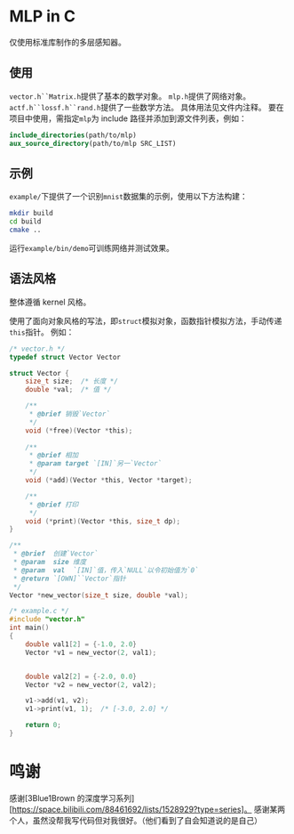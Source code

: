 # MLP in C

仅使用标准库制作的多层感知器。

## 使用

`vector.h``Matrix.h`提供了基本的数学对象。
`mlp.h`提供了网络对象。
`actf.h``lossf.h``rand.h`提供了一些数学方法。
具体用法见文件内注释。
要在项目中使用，需指定`mlp`为 include 路径并添加到源文件列表，例如：
```cmake
include_directories(path/to/mlp)
aux_source_directory(path/to/mlp SRC_LIST)
```

## 示例

`example/`下提供了一个识别`mnist`数据集的示例，使用以下方法构建：
```bash
mkdir build
cd build
cmake ..
```
运行`example/bin/demo`可训练网络并测试效果。

## 语法风格

整体遵循 kernel 风格。

使用了面向对象风格的写法，即`struct`模拟对象，函数指针模拟方法，手动传递`this`指针。
例如：
```c
/* vector.h */
typedef struct Vector Vector

struct Vector {
	size_t size;  /* 长度 */
	double *val;  /* 值 */

	/**
	 * @brief 销毁`Vector`
	 */
	void (*free)(Vector *this);
	
	/**
	 * @brief 相加
	 * @param target `[IN]`另一`Vector`
	 */
	void (*add)(Vector *this, Vector *target);

	/**
	 * @brief 打印
	 */
	void (*print)(Vector *this, size_t dp);
}

/**
 * @brief  创建`Vector`
 * @param  size 维度
 * @param  val  `[IN]`值，传入`NULL`以令初始值为`0`
 * @return `[OWN]``Vector`指针
 */
Vector *new_vector(size_t size, double *val);
```
```c
/* example.c */
#include "vector.h"
int main()
{
	double val1[2] = {-1.0, 2.0}
	Vector *v1 = new_vector(2, val1);


	double val2[2] = {-2.0, 0.0}
	Vector *v2 = new_vector(2, val2);

	v1->add(v1, v2);
	v1->print(v1, 1);  /* [-3.0, 2.0] */

	return 0;
}

```

# 鸣谢
感谢[3Blue1Brown 的深度学习系列][https://space.bilibili.com/88461692/lists/1528929?type=series]。
感谢某两个人，虽然没帮我写代码但对我很好。（他们看到了自会知道说的是自己）
